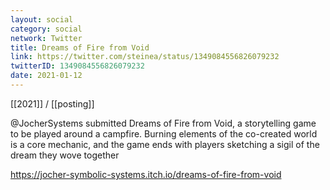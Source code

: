 ```yaml
---
layout: social
category: social
network: Twitter
title: Dreams of Fire from Void
link: https://twitter.com/steinea/status/1349084556826079232
twitterID: 1349084556826079232
date: 2021-01-12
---
```


[[2021]] / [[posting]]

@JocherSystems submitted Dreams of Fire from Void, a storytelling game to be played around a campfire. Burning elements of the co-created world is a core mechanic, and the game ends with players sketching a sigil of the dream they wove together

<https://jocher-symbolic-systems.itch.io/dreams-of-fire-from-void>
